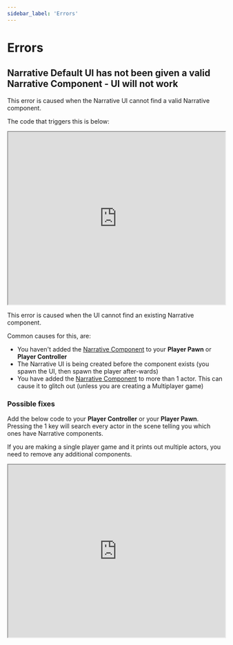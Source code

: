 ```yaml
---
sidebar_label: 'Errors'
---
```


# Errors

## Narrative Default UI has not been given a valid Narrative Component - UI will not work

This error is caused when the Narrative UI cannot find a valid Narrative component.

The code that triggers this is below:

<iframe src="https://blueprintue.com/render/9o4sq48_/" width="100%" height="400" scrolling="no" allowfullscreen></iframe>

This error is caused when the UI cannot find an existing Narrative component.

Common causes for this, are:

- You haven't added the [Narrative Component](./index.md) to your **Player Pawn** or **Player Controller**
- The Narrative UI is being created before the component exists (you spawn the UI, then spawn the player after-wards)
- You have added the [Narrative Component](./index.md) to more than 1 actor. This can cause it to glitch out (unless you are creating a Multiplayer game)

### Possible fixes

Add the below code to your **Player Controller** or your **Player Pawn**. Pressing the 1 key will search every actor in the scene telling you which ones have Narrative components.

If you are making a single player game and it prints out multiple actors, you need to remove any additional components.

<iframe src="https://blueprintue.com/render/ihrmxuxp/" width="100%" height="400" scrolling="no" allowfullscreen></iframe>